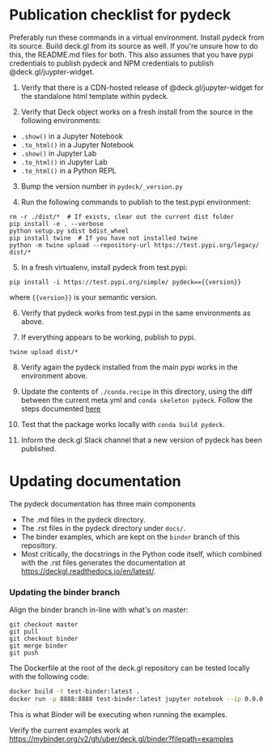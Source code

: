 Publication checklist for pydeck
==========

Preferably run these commands in a virtual environment. Install pydeck from its source.
Build deck.gl from its source as well. If you're unsure how to do this, the README.md files for both.
This also assumes that you have pypi credentials to publish pydeck and NPM credentials to publish @deck.gl/juypter-widget.

1) Verify that there is a CDN-hosted release of @deck.gl/jupyter-widget for the standalone html template
within pydeck.

2) Verify that Deck object works on a fresh install from the source in the following
environments:

- `.show()` in a Jupyter Notebook
- `.to_html()` in a Jupyter Notebook
- `.show()` in Jupyter Lab
- `.to_html()` in Jupyter Lab
- `.to_html()` in a Python REPL

3) Bump the version number in `pydeck/_version.py`

4) Run the following commands to publish to the test.pypi environment:

```
rm -r ./dist/*  # If exists, clear out the current dist folder
pip install -e . --verbose
python setup.py sdist bdist_wheel
pip install twine  # If you have not installed twine
python -m twine upload --repository-url https://test.pypi.org/legacy/ dist/*
```

5) In a fresh virtualenv, install pydeck from test.pypi:

```
pip install -i https://test.pypi.org/simple/ pydeck=={{version}}
```

where `{{version}}` is your semantic version.

6) Verify that pydeck works from test.pypi in the same environments as above.

7) If everything appears to be working, publish to pypi.

```
twine upload dist/*
```

8) Verify again the pydeck installed from the main pypi works in the environment above.

9) Update the contents of `./conda.recipe` in this directory, using the diff between the current meta.yml and `conda skeleton pydeck`. Follow the steps documented [here](https://docs.anaconda.com/anaconda-cloud/user-guide/tasks/work-with-packages/#uploading-conda-packages)

10) Test that the package works locally with `conda build pydeck`. 

9) Inform the deck.gl Slack channel that a new version of pydeck has been published.


Updating documentation
==========

The pydeck documentation has three main components

- The .md files in the pydeck directory.
- The .rst files in the pydeck directory under `docs/`.
- The binder examples, which are kept on the `binder` branch of this repository.
- Most critically, the docstrings in the Python code itself, which combined with the .rst files generates
the documentation at https://deckgl.readthedocs.io/en/latest/.

### Updating the binder branch

Align the binder branch in-line with what's on master:

```
git checkout master
git pull
git checkout binder
git merge binder
git push
```

The Dockerfile at the root of the deck.gl repository can be tested locally with the following code:

```bash
docker build -t test-binder:latest .
docker run -p 8888:8888 test-binder:latest jupyter notebook --ip 0.0.0.0
```

This is what Binder will be executing when running the examples.

Verify the current examples work at https://mybinder.org/v2/gh/uber/deck.gl/binder?filepath=examples
